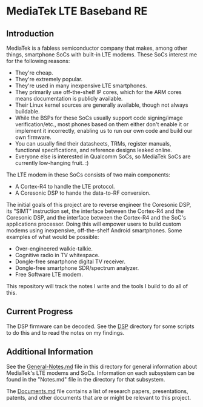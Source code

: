 # MediaTek LTE Baseband RE

## Introduction

MediaTek is a fabless semiconductor company that makes, among other
things, smartphone SoCs with built-in LTE modems. These SoCs interest me
for the following reasons:

- They're cheap.
- They're extremely popular.
- They're used in many inexpensive LTE smartphones.
- They primarily use off-the-shelf IP cores, which for the ARM cores means
  documentation is publicly available.
- Their Linux kernel sources are generally available, though not always
  buildable.
- While the BSPs for these SoCs usually support code signing/image
  verification/etc., most phones based on them either don't enable it or
  implement it incorrectly, enabling us to run our own code and build our
  own firmware.
- You can usually find their datasheets, TRMs, register manuals,
  functional specifications, and reference designs leaked online.
- Everyone else is interested in Qualcomm SoCs, so MediaTek SoCs are
  currently low-hanging fruit. :)

The LTE modem in these SoCs consists of two main components:

- A Cortex-R4 to handle the LTE protocol.
- A Coresonic DSP to hande the data-to-RF conversion.

The initial goals of this project are to reverse engineer the Coresonic
DSP, its "SIMT" instruction set, the interface between the Cortex-R4 and
the Coresonic DSP, and the interface between the Cortex-R4 and the SoC's
applications processor. Doing this will empower users to build custom
modems using inexpensive, off-the-shelf Android smartphones. Some examples
of what would be possible:

- Over-engineered walkie-talkie.
- Cognitive radio in TV whitespace.
- Dongle-free smartphone digital TV receiver.
- Dongle-free smartphone SDR/spectrum analyzer.
- Free Software LTE modem.

This repository will track the notes I write and the tools I build to
do all of this.

## Current Progress

The DSP firmware can be decoded. See the [DSP](DSP) directory for some
scripts to do this and to read the notes on my findings.

## Additional Information

See the [General-Notes.md](General-Notes.md) file in this directory for
general information about MediaTek's LTE modems and SoCs. Information on
each subsystem can be found in the "Notes.md" file in the directory for
that subsystem.

The [Documents.md](Documents.md) file contains a list of research papers,
presentations, patents, and other documents that are or might be relevant
to this project.
